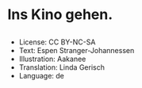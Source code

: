 # Ins Kino gehen.

##

##

##

##

##

##

##

##

##

##

##

##
* License: CC BY-NC-SA
* Text: Espen Stranger-Johannessen
* Illustration: Aakanee
* Translation: Linda Gerisch
* Language: de
